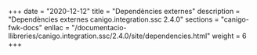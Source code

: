 +++
date        = "2020-12-12"
title       = "Dependències externes"
description = "Dependències externes canigo.integration.ssc 2.4.0"
sections    = "canigo-fwk-docs"
enllac		= "/documentacio-llibreries/canigo.integration.ssc/2.4.0/site/dependencies.html"
weight		= 6
+++
